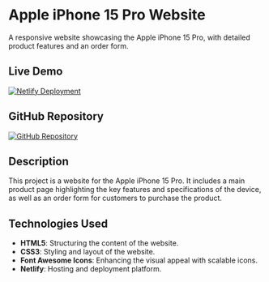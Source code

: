 # Apple iPhone 15 Pro Website

A responsive website showcasing the Apple iPhone 15 Pro, with detailed product features and an order form.

## Live Demo

[![Netlify Deployment](https://img.shields.io/badge/Deploy-on%20Netlify-brightgreen)](https://nomech-iphone15.netlify.app/)

## GitHub Repository

[![GitHub Repository](https://img.shields.io/badge/GitHub-Repo-blue)](https://github.com/nomech/assignment_1.git)

## Description

This project is a website for the Apple iPhone 15 Pro. It includes a main product page highlighting the key features and specifications of the device, as well as an order form for customers to purchase the product.

## Technologies Used

- **HTML5**: Structuring the content of the website.
- **CSS3**: Styling and layout of the website.
- **Font Awesome Icons**: Enhancing the visual appeal with scalable icons.
- **Netlify**: Hosting and deployment platform.
